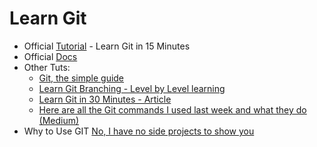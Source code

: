 # Learn Git

- Official [Tutorial](https://try.github.io/levels/1/challenges/1) - Learn Git in 15 Minutes
- Official [Docs](https://git-scm.com/documentation)
- Other Tuts:
  - [Git, the simple guide](http://rogerdudler.github.io/git-guide/)
  - [Learn Git Branching - Level by Level learning](http://learngitbranching.js.org/)
  - [Learn Git in 30 Minutes - Article](http://tutorialzine.com/2016/06/learn-git-in-30-minutes/)
  - [Here are all the Git commands I used last week and what they do (Medium)](https://medium.freecodecamp.com/git-cheat-sheet-and-best-practices-c6ce5321f52)
- Why to Use GIT [No, I have no side projects to show you](https://www.linkedin.com/pulse/i-have-side-code-projects-show-you-ezekiel-buchheit)